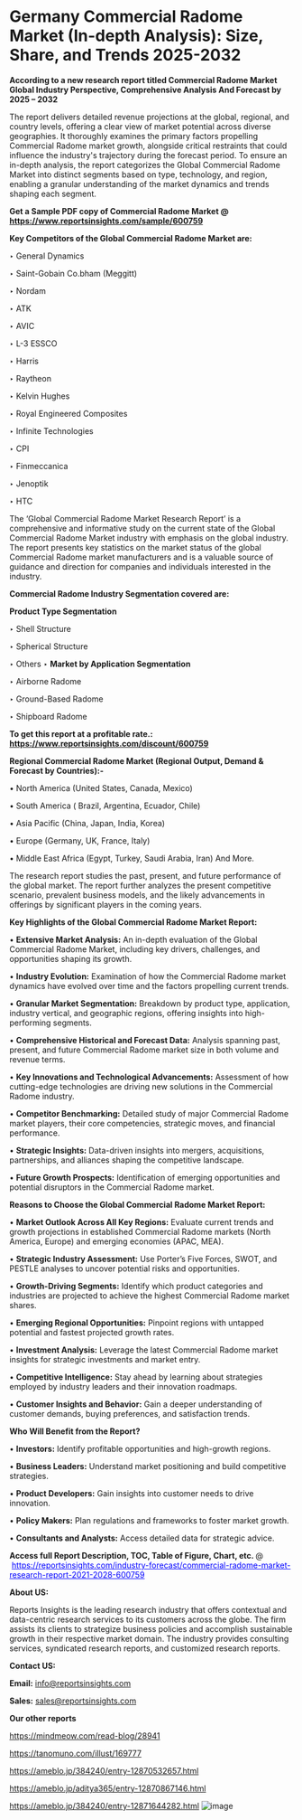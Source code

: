 # Germany Commercial Radome Market (In-depth Analysis): Size, Share, and Trends 2025-2032

<strong>According to a new research report titled Commercial Radome Market Global Industry Perspective, Comprehensive Analysis And Forecast by 2025 – 2032</strong>

The report delivers detailed revenue projections at the global, regional, and country levels, offering a clear view of market potential across diverse geographies. It thoroughly examines the primary factors propelling Commercial Radome market growth, alongside critical restraints that could influence the industry's trajectory during the forecast period. To ensure an in-depth analysis, the report categorizes the Global Commercial Radome Market into distinct segments based on type, technology, and region, enabling a granular understanding of the market dynamics and trends shaping each segment.

<strong>Get a Sample PDF copy of Commercial Radome Market </strong><strong>@<a href=https://www.reportsinsights.com/sample/600759 style=color:#0000ff;> https://www.reportsinsights.com/sample/600759</a></strong></font>

<strong>Key Competitors of the Global Commercial Radome Market are:</strong>

‣ General Dynamics

‣ Saint-Gobain
 Co.bham (Meggitt)

‣ Nordam

‣ ATK

‣ AVIC

‣ L-3 ESSCO

‣ Harris

‣ Raytheon

‣ Kelvin Hughes

‣ Royal Engineered Composites

‣ Infinite Technologies

‣ CPI

‣ Finmeccanica

‣ Jenoptik

‣ HTC

The ‘Global Commercial Radome Market Research Report’ is a comprehensive and informative study on the current state of the Global Commercial Radome Market industry with emphasis on the global industry. The report presents key statistics on the market status of the global Commercial Radome market manufacturers and is a valuable source of guidance and direction for companies and individuals interested in the industry.

<strong>Commercial Radome Industry Segmentation covered are:</strong>

<strong>Product Type Segmentation</strong>

‣ Shell Structure

‣ Spherical Structure

‣ Others
‣ 
<strong>Market by Application Segmentation</strong>

‣ Airborne Radome

‣ Ground-Based Radome

‣ Shipboard Radome

<strong>To get this report at a profitable rate.: <a href=https://www.reportsinsights.com/discount/600759 style=color:#0000ff;>https://www.reportsinsights.com/discount/600759</a></strong></font>

<strong>Regional Commercial Radome Market (Regional Output, Demand &amp; Forecast by Countries):-</strong>

• North America (United States, Canada, Mexico)

• South America ( Brazil, Argentina, Ecuador, Chile)

• Asia Pacific (China, Japan, India, Korea)

• Europe (Germany, UK, France, Italy)

• Middle East Africa (Egypt, Turkey, Saudi Arabia, Iran) And More.

The research report studies the past, present, and future performance of the global market. The report further analyzes the present competitive scenario, prevalent business models, and the likely advancements in offerings by significant players in the coming years.

<strong>Key Highlights of the Global Commercial Radome Market Report:</strong>

• <strong>Extensive Market Analysis:</strong> An in-depth evaluation of the Global Commercial Radome Market, including key drivers, challenges, and opportunities shaping its growth.

• <strong>Industry Evolution:</strong> Examination of how the Commercial Radome market dynamics have evolved over time and the factors propelling current trends.

• <strong>Granular Market Segmentation:</strong> Breakdown by product type, application, industry vertical, and geographic regions, offering insights into high-performing segments.

• <strong>Comprehensive Historical and Forecast Data:</strong> Analysis spanning past, present, and future Commercial Radome market size in both volume and revenue terms.

• <strong>Key Innovations and Technological Advancements:</strong> Assessment of how cutting-edge technologies are driving new solutions in the Commercial Radome industry.

• <strong>Competitor Benchmarking:</strong> Detailed study of major Commercial Radome market players, their core competencies, strategic moves, and financial performance.

• <strong>Strategic Insights:</strong> Data-driven insights into mergers, acquisitions, partnerships, and alliances shaping the competitive landscape.

• <strong>Future Growth Prospects:</strong> Identification of emerging opportunities and potential disruptors in the Commercial Radome market.

<strong>Reasons to Choose the Global Commercial Radome Market Report:</strong>

• <strong>Market Outlook Across All Key Regions:</strong> Evaluate current trends and growth projections in established Commercial Radome markets (North America, Europe) and emerging economies (APAC, MEA).

• <strong>Strategic Industry Assessment:</strong> Use Porter’s Five Forces, SWOT, and PESTLE analyses to uncover potential risks and opportunities.

• <strong>Growth-Driving Segments:</strong> Identify which product categories and industries are projected to achieve the highest Commercial Radome market shares.

• <strong>Emerging Regional Opportunities:</strong> Pinpoint regions with untapped potential and fastest projected growth rates.

• <strong>Investment Analysis:</strong> Leverage the latest Commercial Radome market insights for strategic investments and market entry.

• <strong>Competitive Intelligence:</strong> Stay ahead by learning about strategies employed by industry leaders and their innovation roadmaps.

• <strong>Customer Insights and Behavior:</strong> Gain a deeper understanding of customer demands, buying preferences, and satisfaction trends.

<strong>Who Will Benefit from the Report?</strong>

• <strong>Investors:</strong> Identify profitable opportunities and high-growth regions.

• <strong>Business Leaders:</strong> Understand market positioning and build competitive strategies.

• <strong>Product Developers:</strong> Gain insights into customer needs to drive innovation.

• <strong>Policy Makers:</strong> Plan regulations and frameworks to foster market growth.

• <strong>Consultants and Analysts:</strong> Access detailed data for strategic advice.
</ul>
<strong>Access full Report Description, TOC, Table of Figure, Chart, etc. </strong>@  <a href=https://reportsinsights.com/industry-forecast/commercial-radome-market-research-report-2021-2028-600759 style=color:#0000ff;>https://reportsinsights.com/industry-forecast/commercial-radome-market-research-report-2021-2028-600759</a></font>

<strong><strong>About US</strong>:</strong>

Reports Insights is the leading research industry that offers contextual and data-centric research services to its customers across the globe. The firm assists its clients to strategize business policies and accomplish sustainable growth in their respective market domain. The industry provides consulting services, syndicated research reports, and customized research reports.

<strong>Contact US:</strong>

<p class=""""><b>Email:</b> <a href=mailto:info@reportsinsights.com>info@reportsinsights.com</a></p>
<p class=""""><b>Sales:</b> <a href=mailto:sales@reportsinsights.com>sales@reportsinsights.com</a></p>

<strong>Our other reports</strong>

<a href=https://mindmeow.com/read-blog/28941>https://mindmeow.com/read-blog/28941</a>

<a href=https://tanomuno.com/illust/169777>https://tanomuno.com/illust/169777</a>

<a href=https://ameblo.jp/384240/entry-12870532657.html>https://ameblo.jp/384240/entry-12870532657.html</a>

<a href=https://ameblo.jp/aditya365/entry-12870867146.html>https://ameblo.jp/aditya365/entry-12870867146.html</a>

<a href=https://ameblo.jp/384240/entry-12871644282.html>https://ameblo.jp/384240/entry-12871644282.html</a>
![image](https://github.com/user-attachments/assets/e8e0150f-92cd-4a9e-ad8f-32c32af82518)
